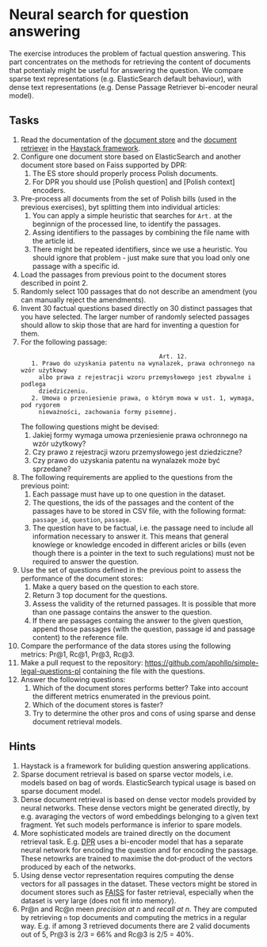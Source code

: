 # Neural search for question answering

The exercise introduces the problem of factual question answering. This part concentrates on the methods for retrieving
the content of documents that potentialy might be useful for answering the question. We compare sparse text
representations (e.g. ElasticSearch default behaviour), with dense text representations (e.g. Dense Passage Retriever
bi-encoder neural model).

## Tasks

1. Read the documentation of the [document store](https://haystack.deepset.ai/components/v1.0.0/document-store) and
   the [document retriever](https://haystack.deepset.ai/components/v1.0.0/retriever) in the 
   [Haystack framework](https://haystack.deepset.ai/overview/intro).
2. Configure one document store based on ElasticSearch and another document store based on Faiss supported by DPR:
   1. The ES store should properly process Polish documents.
   2. For DPR you should use [Polish question] and [Polish context] encoders.
3. Pre-process all documents from the set of Polish bills (used in the previous exercises), byt splitting them into
   individual articles: 
   1. You can apply a simple heuristic that searches for `Art.` at the beginnign of the processed line, to identify the passages. 
   2. Assing identifiers to the passages by combining the file name with the article id.
   3. There might be repeated identifiers, since we use a heuristic. You should ignore that problem - just make sure
      that you load only one passage with a specific id.
3. Load the passages from previous point to the document stores described in point 2.
4. Randomly select 100 passages that do not describe an amendment (you can manually reject the amendments). 
5. Invent 30 factual questions based directly on 30 distinct passages that you have selected. The larger number of
   randomly selected passages should allow to skip those that are hard for inventing a question for them.
6. For the following passage:
   ```
                                          Art. 12.
      1. Prawo do uzyskania patentu na wynalazek, prawa ochronnego na wzór użytkowy
        albo prawa z rejestracji wzoru przemysłowego jest zbywalne i podlega
        dziedziczeniu.
      2. Umowa o przeniesienie prawa, o którym mowa w ust. 1, wymaga, pod rygorem
        nieważności, zachowania formy pisemnej.
   ```
   The following questions might be devised:
   1. Jakiej formy wymaga umowa przeniesienie prawa ochronnego na wzór użytkowy?
   2. Czy prawo z rejestracji wzoru przemysłowego jest dziedziczne?
   3. Czy prawo do uzyskania patentu na wynalazek może być sprzedane?
7. The following requirements are applied to the questions from the previous point:
   1. Each passage must have up to one question in the dataset.
   2. The questions, the ids of the passages and the content of the passages have to be stored in CSV file, with the
      following format: `passage_id`, `question`, `passage`.
   3. The question have to be factual, i.e. the passage need to include all information necessary to answer it. This
      means that general knowlege or knowledge encoded in different aricles or bills (even though there is a pointer in 
      the text to such regulations) must not be required to answer the question.
8. Use the set of questions defined in the previous point to assess the performance of the document stores:
   1. Make a query based on the question to each store.
   2. Return 3 top document for the questions.
   3. Assess the validity of the returned passages. It is possible that more than one passage contains the answer to the
      question.
   4. If there are passages containg the answer to the given question, append those passages (with the question, passage
      id and passage content) to the reference file.
9. Compare the performance of the data stores using the following metrics: Pr@1, Rc@1, Pr@3, Rc@3.
10. Make a pull request to the repository: https://github.com/apohllo/simple-legal-questions-pl containing the file with the questions.
10. Answer the following questions:
    1. Which of the document stores performs better? Take into account the different metrics enumerated in the previous
       point.
    2. Which of the document stores is faster?
    3. Try to determine the other pros and cons of using sparse and dense document retrieval models.
   

## Hints

1. Haystack is a framework for buliding question answering applications.
2. Sparse document retrieval is based on sparse vector models, i.e. models based on bag of words. ElasticSearch typical
   usage is based on sparse document model.
3. Dense document retrieval is based on dense vector models provided by neural networks. These dense vectors might be 
   generated directly, by e.g. avaraging the vectors of word embeddings belonging to a given text fragment. Yet such
   models performance is inferior to spare models.
4. More sophisticated models are trained directly on the document retrieval task. E.g. [DPR](https://arxiv.org/abs/2004.04906)
   uses a bi-encoder model that has a separate neural network for encoding the question and for encoding the passage.
   These netowrks are trained to maximise the dot-product of the vectors produced by each of the networks.
5. Using dense vector representation requires computing the dense vectors for all passages in the dataset. 
   These vectors might be stored in document stores such as [FAISS](https://github.com/facebookresearch/faiss) for faster retrieval, 
   especially when the dataset is very large (does not fit into memory).
6. Pr@n and Rc@n meen *precision at n* and *recall at n*. They are computed by retrieving `n` top documents and
   computing the metrics in a regular way. E.g. if among 3 retrieved documents there are 2 valid documents out of 5, 
   Pr@3 is 2/3 = 66% and Rc@3 is 2/5 = 40%.
